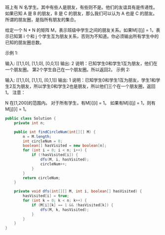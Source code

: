 班上有 N 名学生。其中有些人是朋友，有些则不是。他们的友谊具有是传递性。如果已知 A 是 B 的朋友，B 是 C 的朋友，那么我们可以认为 A 也是 C 的朋友。所谓的朋友圈，是指所有朋友的集合。

给定一个 N * N 的矩阵 M，表示班级中学生之间的朋友关系。如果M[i][j] = 1，表示已知第 i 个和 j 个学生互为朋友关系，否则为不知道。你必须输出所有学生中的已知的朋友圈总数。

示例 1:

输入: 
[[1,1,0],
 [1,1,0],
 [0,0,1]]
输出: 2 
说明：已知学生0和学生1互为朋友，他们在一个朋友圈。
第2个学生自己在一个朋友圈。所以返回2。
示例 2:

输入: 
[[1,1,0],
 [1,1,1],
 [0,1,1]]
输出: 1
说明：已知学生0和学生1互为朋友，学生1和学生2互为朋友，所以学生0和学生2也是朋友，所以他们三个在一个朋友圈，返回1。
注意：

N 在[1,200]的范围内。
对于所有学生，有M[i][i] = 1。
如果有M[i][j] = 1，则有M[j][i] = 1。

```java
public class Solution {
    private int n;

    public int findCircleNum(int[][] M) {
        n = M.length;
        int circleNum = 0;
        boolean[] hasVisited = new boolean[n];
        for (int i = 0; i < n; i++) {
            if (!hasVisited[i]) {
                dfs(M, i, hasVisited);
                circleNum++;
            }
        }
        return circleNum;
    }

    private void dfs(int[][] M, int i, boolean[] hasVisited) {
        hasVisited[i] = true;
        for (int k = 0; k < n; k++) {
            if (M[i][k] == 1 && !hasVisited[k]) {
                dfs(M, k, hasVisited);
            }
        }
    }
}

```